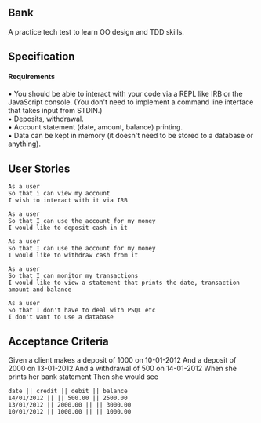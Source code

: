 ## Bank

A practice tech test to learn OO design and TDD skills.


## Specification

#### Requirements

• You should be able to interact with your code via a REPL like IRB or the JavaScript console. (You don't need to implement a command line interface that takes input from STDIN.)  
• Deposits, withdrawal.  
• Account statement (date, amount, balance) printing.  
• Data can be kept in memory (it doesn't need to be stored to a database or anything).

## User Stories
```
As a user
So that i can view my account
I wish to interact with it via IRB

As a user
So that I can use the account for my money
I would like to deposit cash in it

As a user
So that I can use the account for my money
I would like to withdraw cash from it

As a user
So that I can monitor my transactions
I would like to view a statement that prints the date, transaction amount and balance

As a user
So that I don't have to deal with PSQL etc
I don't want to use a database
```
## Acceptance Criteria

Given a client makes a deposit of 1000 on 10-01-2012
And a deposit of 2000 on 13-01-2012
And a withdrawal of 500 on 14-01-2012
When she prints her bank statement
Then she would see
```
date || credit || debit || balance
14/01/2012 || || 500.00 || 2500.00
13/01/2012 || 2000.00 || || 3000.00
10/01/2012 || 1000.00 || || 1000.00
```
